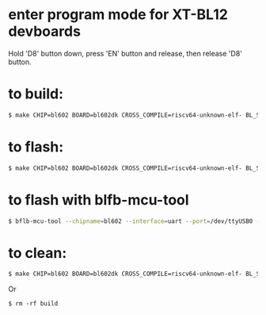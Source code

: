# enter program mode for XT-BL12 devboards

Hold 'D8' button down, press 'EN' button and release, then release 'D8' button.

# to build:

```bash
$ make CHIP=bl602 BOARD=bl602dk CROSS_COMPILE=riscv64-unknown-elf- BL_SDK_BASE=<path to bl_mcu_sdk>
```
# to flash:

```bash
$ make CHIP=bl602 BOARD=bl602dk CROSS_COMPILE=riscv64-unknown-elf- BL_SDK_BASE=<path to bl_mcu_sdk> COMX=/dev/ttyUSB0 flash
```
# to flash with blfb-mcu-tool

```bash
$ bflb-mcu-tool --chipname=bl602 --interface=uart --port=/dev/ttyUSB0 --baudrate=2000000 --firmware=build/build_out/blink_xt_bl12_bl602.bin --addr 0x1000
```

# to clean:

```bash
$ make CHIP=bl602 BOARD=bl602dk CROSS_COMPILE=riscv64-unknown-elf- BL_SDK_BASE=<path to bl_mcu_sdk> clean
```
Or
```
$ rm -rf build
```
